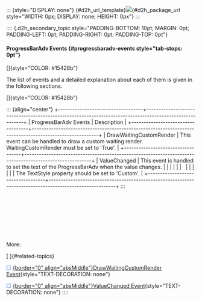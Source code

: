 ::: {style="DISPLAY: none"}
[](ms-xhelp:///?Id=d2h_url_template){#d2h_url_template}![](!package_url!){#d2h_package_url style="WIDTH: 0px; DISPLAY: none; HEIGHT: 0px"}
:::

:::: {.d2h_secondary_topic style="PADDING-BOTTOM: 10pt; MARGIN: 0pt; PADDING-LEFT: 0pt; PADDING-RIGHT: 0pt; PADDING-TOP: 0pt"}
#### ProgressBarAdv Events {#progressbaradv-events style="tab-stops: 0pt"}

[]{style="COLOR: #15428b"} 

The list of events and a detailed explanation about each of them is given in the following sections.

[]{style="COLOR: #15428b"} 

::: {align="center"}
+-----------------------------------+---------------------------------------------------------------------------------------------------------+
| ProgressBarAdv Events             | Description                                                                                             |
+-----------------------------------+---------------------------------------------------------------------------------------------------------+
| DrawWaitingCustomRender           | This event can be handled to draw a custom waiting render. WaitingCustomRender must be set to \'True\'. |
+-----------------------------------+---------------------------------------------------------------------------------------------------------+
| ValueChanged                      | This event is handled to set the text of the ProgressBarAdv when the value changes.                     |
|                                   |                                                                                                         |
|                                   |                                                                                                         |
|                                   |                                                                                                         |
|                                   | The TextStyle property should be set to \'Custom\'.                                                     |
+-----------------------------------+---------------------------------------------------------------------------------------------------------+
:::

 

 

 

 

More:

[ ]{#related-topics}

[![](button.gif){border="0" align="absMiddle"}DrawWaitingCustomRender Event](ms-xhelp:///?Id=c3d22100-3039-47f8-95e5-5e4caae065d6){style="TEXT-DECORATION: none"}

[![](button.gif){border="0" align="absMiddle"}ValueChanged Event](ms-xhelp:///?Id=79c281d9-4ada-41b7-9463-38008557b4c1){style="TEXT-DECORATION: none"}
::::

